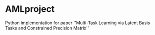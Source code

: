 # AMLproject
Python implementation for paper ''Multi-Task Learning via Latent Basis Tasks and Constrained Precision Matrix''
